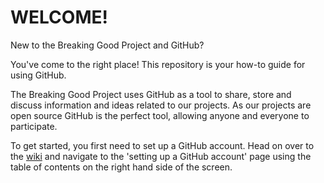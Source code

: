 # WELCOME!

New to the Breaking Good Project and GitHub? 

You've come to the right place! This repository is your how-to guide for using GitHub. 

The Breaking Good Project uses GitHub as a tool to share, store and discuss information and ideas related to our projects. As our projects are open source GitHub is the perfect tool, allowing anyone and everyone to participate. 

To get started, you first need to set up a GitHub account. Head on over to the [wiki](https://github.com/kym834/GitHub-How-To-Guide/wiki) and navigate to the 'setting up a GitHub account' page using the table of contents on the right hand side of the screen. 
